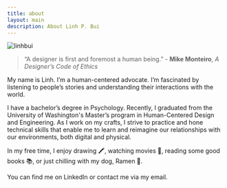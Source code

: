 ```yaml
---
title: about
layout: main
description: About Linh P. Bui
---
```

<div class="split-into-2-columns">
    <div class="img-side">
        <div class="img-frame">
            <img src="{{ "/img/linhbui.png" | baseurl }}" alt="linhbui"/>
        </div>
        <blockquote class="quote-box">
            <p>“A designer is first and foremost a human being.” - <strong>Mike Monteiro</strong>, <i>A Designer’s Code of Ethics</i></p>
        </blockquote>
    </div>
    <div class="text-side">
        <p>My name is Linh. I’m a human-centered advocate. I’m fascinated by listening to people’s stories and understanding their interactions with the world.</p>
        <p>I have a bachelor’s degree in Psychology. Recently, I graduated from the University of Washington's Master’s program in Human-Centered Design and Engineering. As I work on my crafts, I strive to practice and hone technical skills that enable me to learn and reimagine our relationships with our environments, both digital and physical.</p>
        <p>In my free time, I enjoy drawing 🖍️, watching movies 🎥, reading some good books 📚️, or just chilling with my dog, Ramen 🐶.</p>
        <p>You can find me on LinkedIn or contact me via my email.</p>
    </div>
</div>
